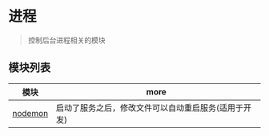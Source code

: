 # 进程

> 控制后台进程相关的模块

## 模块列表

模块                                         | more
------------------------------------------ | ---------------------------
[nodemon](https://github.com/remy/nodemon) | 启动了服务之后，修改文件可以自动重启服务(适用于开发)
